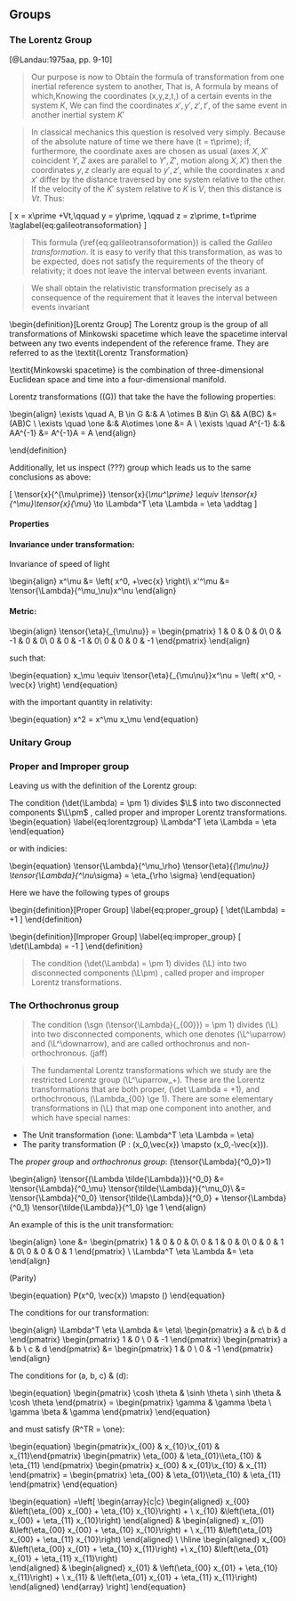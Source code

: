 <!--
@import "assets/custom.md"
-->
## Groups

### The Lorentz Group

[@Landau:1975aa, pp. 9-10] 
<!-- #TODO: Lorrentz Group definition get interesting points -->

>Our purpose is now to Obtain the formula of transformation from one inertial reference system to another, That is, A formula by means of which,Knowing the coordinates \(x,y,z,t,\) of a certain events in the system $K$, We can find the coordinates $x\prime,y\prime,z\prime,t\prime,$ of the same event in another inertial system $K\prime$

>In classical mechanics this question is resolved very simply. Because of the absolute nature of time we there have \(t = t\prime\); if, furthermore, the coordinate axes are chosen as usual (axes $X, X\prime$ coincident $Y, Z$ axes are parallel to $Y\prime, Z\prime$, motion along $X, X\prime$) then the coordinates $y,z$ clearly are equal to $y\prime,z\prime$, while the coordinates $x$ and $x\prime$ differ by the distance traversed by one system relative to the other. If the velocity of the $K\prime$ system relative to $K$ is $V$, then this distance is $Vt$. Thus:

\[
  x = x\prime +Vt,\qquad y = y\prime, \qquad z = z\prime, t=t\prime
  \taglabel{eq:galileotransoformation}
\]


>This formula (\ref{eq:galileotransoformation}) is called the *Galileo transformation*. It is easy to verify that this transformation, as was to be expected, does not satisfy the requirements of the theory of  relativity; it does not leave the interval between events invariant.

>We shall obtain the relativistic transformation precisely as a consequence of the requirement that it leaves the interval between events invariant

\begin{definition}[Lorentz Group]
The Lorentz group is the group of all transformations of Minkowski spacetime which leave the spacetime interval between any two events independent of the reference frame.  They are referred to as the \textit{Lorentz Transformation}

\textit{Minkowski spacetime} is the combination of three-dimensional Euclidean space and time into a four-dimensional manifold.

Lorentz transformations (\(G\)) that take the have the following properties:

\begin{align}
    \exists \quad A, B \in G &:&  A \otimes B &\in G\\
    && A(BC) &= (AB)C \\
  \exists \quad \one &:& A\otimes \one &= A \\
  \exists \quad A^{-1} &:& AA^{-1} &= A^{-1}A = A
\end{align}

\end{definition}

Additionally, let us inspect (???) group which leads us to the same conclusions as above:

\[
  \tensor{x}{^{\mu\prime}} \tensor{x}{_\mu^\prime} \equiv \tensor{x}{^\mu}\tensor{x}{_\mu} \to \Lambda^T \eta \Lambda = \eta \addtag
\]



#### Properties

#### Invariance under transformation:
Invariance of speed of light

\begin{align}
  x^\mu &= \left( x^0, +\vec{x} \right)\\
  x'^\mu &= \tensor{\Lambda}{^\mu_\nu}x^\nu
\end{align}

#### Metric:

\begin{align}
  \tensor{\eta}{_{\mu\nu}} = \begin{pmatrix}
    1 & 0 & 0 & 0\\
    0 & -1 & 0 & 0\\
    0 & 0 & -1 & 0\\
    0 & 0 & 0 & -1
  \end{pmatrix}
\end{align}

such that:

\begin{equation}
  x_\mu \equiv \tensor{\eta}{_{\mu\nu}}x^\nu = \left( x^0, -\vec{x} \right)
\end{equation}

with the important quantity in relativity:

\begin{equation}
  x^2 = x^\mu x_\mu
\end{equation}

### Unitary Group

### Proper and Improper group

Leaving us with the definition of the Lorentz group:

The condition \(\det(\Lambda) = \pm 1\) divides $\L$ into two disconnected components $\L\pm$ , called proper and improper Lorentz transformations.
\begin{equation}
  \label{eq:lorentzgroup}
  \Lambda^T \eta \Lambda = \eta
\end{equation}

or with indicies:

\begin{equation}
  \tensor{\Lambda}{^\mu_\rho} \tensor{\eta}{_{\mu\nu}} \tensor{\Lambda}{^\nu_\sigma} = \eta_{\rho \sigma}
\end{equation}


Here we have the following types of groups

\begin{definition}[Proper Group]
\label{eq:proper_group}
\[
  \det(\Lambda) = +1
\]
\end{definition}

\begin{definition}[Improper Group]
\label{eq:improper_group}
\[
  \det(\Lambda) = -1
\]
\end{definition}

>The condition \(\det(\Lambda) = \pm 1\) divides \(\L\) into two disconnected components \(\L\pm\) , called proper and improper Lorentz transformations.

### The Orthochronus group

>The condition \(\sgn (\tensor{\Lambda}{_{00}}) = \pm 1\) divides \(\L\) into two disconnected components, which one denotes \(\L^\uparrow\) and \(\L^\downarrow\), and are called orthochronus and non-orthochronous. (jaff)

>The fundamental Lorentz transformations which we study are the restricted Lorentz group \(\L^\uparrow_+\). These are the Lorentz transformations that are both proper, \(\det \Lambda = +1\), and orthochronous, \(\Lambda_{00} \ge 1\). There are some elementary transformations in \(\L\) that map one component into another, and which have special names:

 - The Unit transformation \(\one: \Lambda^T \eta \Lambda = \eta\)
 - The parity transformation \(P : (x_0,\vec{x}) \mapsto (x_0,-\vec{x})\).
 <!-- - The time-reversal transformation \(T : (x_0,\vec{x}) \mapsto (-x_0,\vec{x})\).
 - The space-time-inversion transformation \(PT : (x_0,\vec{x}) \mapsto (-x_0,-\vec{x})\). -->


 The _proper group_ and _orthochronus group_: \(\tensor{\Lambda}{^0_0}>1\)

\begin{align}
  \tensor{(\Lambda \tilde{\Lambda})}{^0_0} &= \tensor{\Lambda}{^0_\mu} \tensor{\tilde{\Lambda}}{^\mu_0}\\
  &= \tensor{\Lambda}{^0_0} \tensor{\tilde{\Lambda}}{^0_0} + \tensor{\Lambda}{^0_1} \tensor{\tilde{\Lambda}}{^1_0} \ge 1
\end{align}

An example of this is the unit transformation:

\begin{align}
  \one &= \begin{pmatrix}
    1 & 0 & 0 & 0\\
    0 & 1 & 0 & 0\\
    0 & 0 & 1 & 0\\
    0 & 0 & 0 & 1
  \end{pmatrix} \\
\Lambda^T \eta \Lambda &= \eta
\end{align}

(Parity)

\begin{equation}
  P(x^0, \vec{x}) \mapsto ()
\end{equation}

The conditions for our transformation:

\begin{align}
  \Lambda^T \eta \Lambda &= \eta\\
  \begin{pmatrix}
    a & c\\ b & d
  \end{pmatrix} \begin{pmatrix}
    1 & 0 \\ 0 & -1
  \end{pmatrix} \begin{pmatrix}
    a & b \\ c & d
  \end{pmatrix} &= \begin{pmatrix}
    1 & 0 \\ 0 & -1
  \end{pmatrix}
\end{align}

The conditions for \(a, b, c\) & \(d\):

\begin{equation}
  \begin{pmatrix}
    \cosh \theta & \sinh \theta \\ sinh \theta & \cosh \theta
    \end{pmatrix} = \begin{pmatrix}
    \gamma & \gamma \beta \\ \gamma \beta & \gamma
  \end{pmatrix}
\end{equation}

and must satisfy \(R^TR = \one\):


\begin{equation}
  \begin{pmatrix}x_{00} & x_{10}\\x_{01} & x_{11}\end{pmatrix}
  \begin{pmatrix} \eta_{00} & \eta_{01}\\\eta_{10} & \eta_{11} \end{pmatrix}
  \begin{pmatrix} x_{00} & x_{01}\\x_{10} & x_{11} \end{pmatrix} =
  \begin{pmatrix} \eta_{00} & \eta_{01}\\\eta_{10} & \eta_{11} \end{pmatrix}
\end{equation}

\begin{equation}
=\left[
\begin{array}{c|c}
  \begin{aligned}
    x_{00} &\left(\eta_{00} x_{00} + \eta_{10} x_{10}\right) + \\
    x_{10} &\left(\eta_{01} x_{00} + \eta_{11} x_{10}\right)
  \end{aligned} & \begin{aligned}
    x_{01} &\left(\eta_{00} x_{00} + \eta_{10} x_{10}\right) + \\
    x_{11} &\left(\eta_{01} x_{00} + \eta_{11} x_{10}\right)
  \end{aligned} \\
  \hline
  \begin{aligned}
  x_{00} &\left(\eta_{00} x_{01} + \eta_{10} x_{11}\right) +\\
  x_{10} &\left(\eta_{01} x_{01} + \eta_{11} x_{11}\right) \
  \end{aligned} & \begin{aligned}
  x_{01} & \left(\eta_{00} x_{01} + \eta_{10} x_{11}\right) + \\
  x_{11} & \left(\eta_{01} x_{01} + \eta_{11} x_{11}\right)
\end{aligned}
\end{array} \right]
\end{equation}

